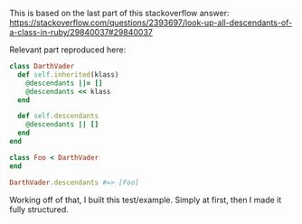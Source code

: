 This is based on the last part of this stackoverflow answer: https://stackoverflow.com/questions/2393697/look-up-all-descendants-of-a-class-in-ruby/29840037#29840037

Relevant part reproduced here:

```rb
class DarthVader
  def self.inherited(klass)
    @descendants ||= []
    @descendants << klass
  end

  def self.descendants
    @descendants || []
  end
end

class Foo < DarthVader
end

DarthVader.descendants #=> [Foo]
```

Working off of that, I built this test/example. Simply at first, then I made it fully structured.

